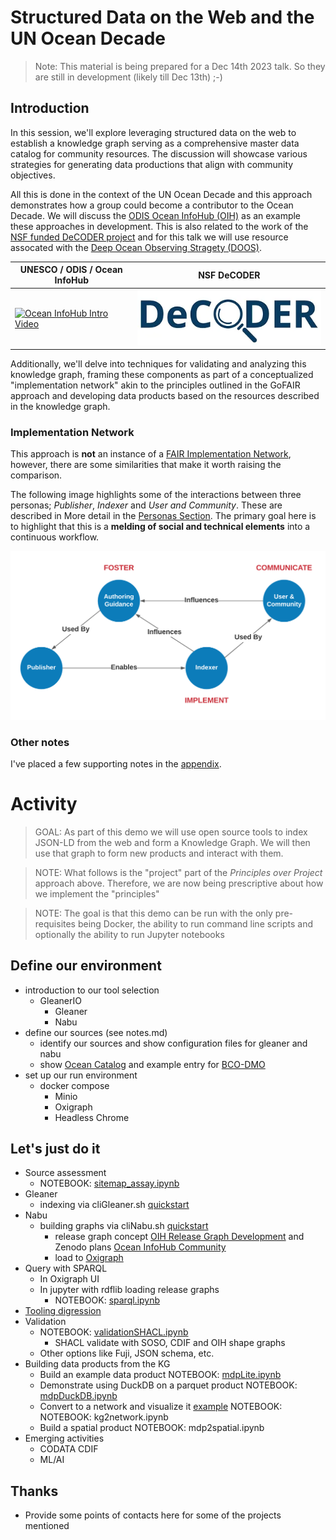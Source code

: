 # Structured Data on the Web and the UN Ocean Decade

> Note:  This material is being prepared for a Dec 14th 2023 talk. So
> they are still in development (likely till Dec 13th) ;-)

## Introduction

In this session, we'll explore leveraging structured data on the web to establish a knowledge graph serving as a
comprehensive master data catalog for community resources. The discussion will showcase various strategies for
generating data productions that align with community objectives.

All this is done in the context of the UN Ocean Decade and this approach
demonstrates how a group could become a contributor to the Ocean Decade.
We will discuss the [ODIS Ocean InfoHub (OIH)](https://oceaninfohub.org/project-overview/)
as an example these approaches in development. This is also related to the
work of the [NSF funded DeCODER project](https://www.earthcube.org/decoder) and for this talk we will use
resource assocated with the
[Deep Ocean Observing Stragety (DOOS)](https://www.deepoceanobserving.org/).

| UNESCO / ODIS / Ocean InfoHub                                                                                             | NSF DeCODER                                                               |
|---------------------------------------------------------------------------------------------------------------------------|---------------------------------------------------------------------------|
| [![Ocean InfoHub Intro Video](https://img.youtube.com/vi/KrxeZrPg0u8/0.jpg)](https://www.youtube.com/watch?v=KrxeZrPg0u8) | [![DeCoder](./assets/decoderLogo.png)](https://www.earthcube.org/decoder) |

Additionally, we'll delve into techniques for validating and analyzing this knowledge graph, framing these components as
part of a conceptualized "implementation network" akin to the principles outlined in the GoFAIR approach and developing
data products based on the resources described in the knowledge graph.

### Implementation Network

This approach is __not__ an instance of
a [FAIR Implementation Network](https://www.go-fair.org/implementation-networks/),
however, there are some similarities that make it worth raising the comparison.

The following image highlights some of the interactions between three personas; _Publisher_, _Indexer_ and _User and
Community_.
These are described in More detail in the [Personas Section](../../personas/README.md).  The primary goal here is to highlight that this is a __melding of social and technical elements__ into a continuous workflow. 

<img src="../../docs/images/relations.png" width="800">



### Other notes

I've placed a few supporting notes in the [appendix](./appendix.md).

# Activity

> GOAL: As part of this demo we will use open source tools to index JSON-LD from the web and 
> form a Knowledge Graph.  We will then use that graph to form new products and interact with them.

> NOTE:  What follows is the "project" part of the _Principles over Project_ approach above. Therefore, 
> we are now being prescriptive about how we implement the "principles"

> NOTE: The goal is that this demo can be run with the only pre-requisites
> being Docker, the ability to run command line scripts and optionally the ability to run
> Jupyter notebooks

## Define our environment

* introduction to our tool selection 
  * GleanerIO
      - Gleaner
      - Nabu
* define our sources (see notes.md)
    - identify our sources and show configuration files for gleaner and nabu
    - show [Ocean Catalog](https://catalogue.odis.org/) and example entry for [BCO-DMO](https://catalogue.odis.org/view/3287)
* set up our run environment
    - docker compose 
      - Minio
      - Oxigraph
      - Headless Chrome

## Let's just do it

* Source assessment 
    * NOTEBOOK: [sitemap_assay.ipynb](../commons/sitemap_assay.ipynb)
* Gleaner
    * indexing via cliGleaner.sh [quickstart](../../docs/quickstart.md)
* Nabu
    * building graphs via cliNabu.sh   [quickstart](../../docs/quickstart.md)
      * release graph concept [OIH Release Graph Development](https://github.com/iodepo/odis-arch/tree/master/graphOps/releaseGraphs) and Zenodo plans  [Ocean InfoHub Community](https://zenodo.org/communities/oceaninfohub)
      * load to [Oxigraph](https://github.com/oxigraph/oxigraph)
* Query with SPARQL
    * In Oxigraph UI
    * In jupyter with rdflib loading release graphs
        * NOTEBOOK: [sparql.ipynb](../commons/sparql.ipynb)
* [Tooling digression](../../docs/tooling.md) 
* Validation
    * NOTEBOOK: [validationSHACL.ipynb](../commons/validationSHACL.ipynb)
        * SHACL validate with SOSO, CDIF and OIH shape graphs
    * Other options like Fuji, JSON schema, etc.
* Building data products from the KG
    * Build an example data product NOTEBOOK: [mdpLite.ipynb](../commons/mdpLite.ipynb)
    * Demonstrate using DuckDB on a parquet product NOTEBOOK: [mdpDuckDB.ipynb](../commons/mdpDuckDB.ipynb)
    * Convert to a network and visualize it [example](https://github.com/iodepo/odis-arch/tree/schema-dev-df/graphOps/graphVisualization) NOTEBOOK: NOTEBOOK: kg2network.ipynb
    * Build a spatial product NOTEBOOK: mdp2spatial.ipynb
* Emerging activities
    * CODATA CDIF
    * ML/AI 

## Thanks


* Provide some points of contacts here for some of the projects mentioned
